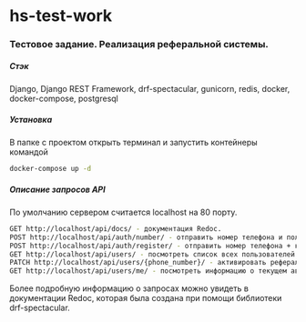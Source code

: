 # hs-test-work
### Тестовое задание. Реализация реферальной системы.
##### Стэк
Django, Django REST Framework, drf-spectacular, gunicorn, redis, docker, docker-compose, postgresql
##### Установка
В папке с проектом открыть терминал и запустить контейнеры командой
```sh
docker-compose up -d
```

##### Описание запросов API
По умолчанию сервером считается localhost на 80 порту.
```sh
GET http://localhost/api/docs/ - документация Redoc.
POST http://localhost/api/auth/number/ - отправить номер телефона и получить код подтверждения.
POST http://localhost/api/auth/register/ - отправить номер телефона + код подтверждения. Получить токен.
GET http://localhost/api/users/ - посмотреть список всех пользователей. Доступно только авторизованному пользователю.
PATCH http://localhost/api/users/{phone_number}/ - активировать реферальный код. Доступно только авторизованному пользователю.
GET http://localhost/api/users/me/ - посмотреть информацию о текущем авторизованном пользователе. Показывается инвайт-код.
```
Более подробную информацию о запросах можно увидеть в документации Redoc, которая была создана при помощи библиотеки drf-spectacular.
